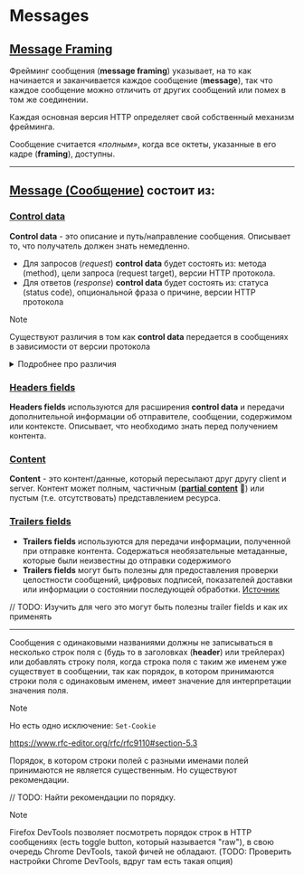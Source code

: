 # Messages

## [Message Framing](https://www.rfc-editor.org/rfc/rfc9110#name-framing-and-completeness)

Фрейминг сообщения (**message framing**) указывает, на то как начинается и заканчивается каждое сообщение (**message**), так что каждое сообщение можно отличить от других сообщений или помех в том же соединении.

Каждая основная версия HTTP определяет свой собственный механизм фрейминга.

Сообщение считается *«полным»*, когда все октеты, указанные в его кадре (**framing**), доступны.

___

## [Message (Сообщение)](https://www.rfc-editor.org/rfc/rfc9110#section-6) состоит из:

### [Control data](https://www.rfc-editor.org/rfc/rfc9110#section-6.2)
**Control data** - это описание и путь/направление сообщения. Описывает то, что получатель должен знать немедленно.

- Для запросов (*request*) **control data** будет состоять из:  метода (method), цели запроса (request target), версии HTTP протокола.
- Для ответов (*response*) **control data** будет состоять из: статуса (status code), опциональной фраза о причине, версии HTTP протокола

> [!NOTE]
> Существуют различия в том как **control data** передается в сообщениях в зависимости от версии протокола
>
> <details>
> <summary>Подробнее про различия</summary>
> <p>
>
> В HTTP/1.1 и более ранних протоколах **control data** отправляются в виде первой строки сообщения.
>  ___
>
> ![Mozilla Firefox screenshot](../assets/messages/contol-data-firefox.png)
>
> В HTTP/2 и HTTP/3 **control data** передаются как *pseudo-header* поля с зарезервированными именными префиксами >(например, ":authority")
>
>  ___
>
> ![HTTP/2 (Chrome DevTools screenshot)](../assets/messages/contol-data-chrome.png)
>
> ![HTTP/2 Opened HAR file (Visual Studio Code screenshot)](../assets/messages/contol-data-har.png)
>
> </p>
> </details>

### [Headers fields](https://www.rfc-editor.org/rfc/rfc9110#section-6.3)
**Headers fields** используются для расширения **control data** и передачи дополнительной информации об отправителе, сообщении, содержимом или контексте. Описывает, что необходимо знать перед получением контента.
### [Content](https://www.rfc-editor.org/rfc/rfc9110#section-6.4)
**Content** - это контент/данные, который пересылают друг другу client и server. Контент может полным, частичным ([**partial content**](./partial-content.md) 📂) или пустым (т.е. отсутствовать) представлением ресурса.
### [Trailers fields](https://www.rfc-editor.org/rfc/rfc9110#section-6.5)
- **Trailers fields** используются для передачи информации, полученной при отправке контента. Содержаться необязательные метаданные, которые были неизвестны до отправки содержимого
- **Trailers fields** могут быть полезны для предоставления проверки целостности сообщений, цифровых подписей, показателей доставки или информации о состоянии последующей обработки. [Источник](https://www.rfc-editor.org/rfc/rfc9110#section-6.5-1)

// TODO: Изучить для чего это могут быть полезны trailer fields и как их применять

___

Сообщения с одинаковыми названиями должны не записываться в несколько строк поля с (будь то в заголовках (**header**) или трейлерах) или добавлять строку поля, когда строка поля с таким же именем уже существует в сообщении, так как порядок, в котором принимаются строки поля с одинаковым именем, имеет значение для интерпретации значения поля.

> [!Note]
> Но есть одно исключение: `Set-Cookie`

https://www.rfc-editor.org/rfc/rfc9110#section-5.3

Порядок, в котором строки полей с разными именами полей принимаются не является существенным. Но существуют рекомендации.

// TODO: Найти рекомендации по порядку.

> [!Note]
> Firefox DevTools позволяет посмотреть порядок строк в HTTP сообщениях (есть toggle button, который называется "raw"), в свою очередь Chrome DevTools, такой фичей не обладают. (TODO: Проверить настройки Chrome DevTools, вдруг там есть такая опция)
